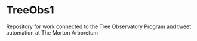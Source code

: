 # TreeObs1
Repository for work connected to the Tree Observatory Program and tweet automation at The Morton Arboretum
